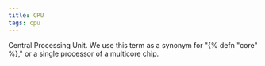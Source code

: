 ```yaml
---
title: CPU
tags: cpu
---
```

Central Processing Unit. We use this
term as a synonym for "{% defn "core" %}," or a single
processor of a multicore chip.
